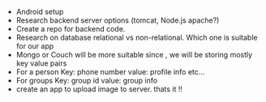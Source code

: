 * Android setup
* Research backend server options (tomcat, Node.js apache?)
* Create a repo for backend code.
* Research on database relational vs non-relational. Which one is suitable for our app
 * Mongo or Couch will be more suitable since , we will be storing mostly key value pairs
 * For a person Key: phone number value: profile info etc...
 * For groups Key: group id  value: group info
* create an app to upload image to server. thats it !!
